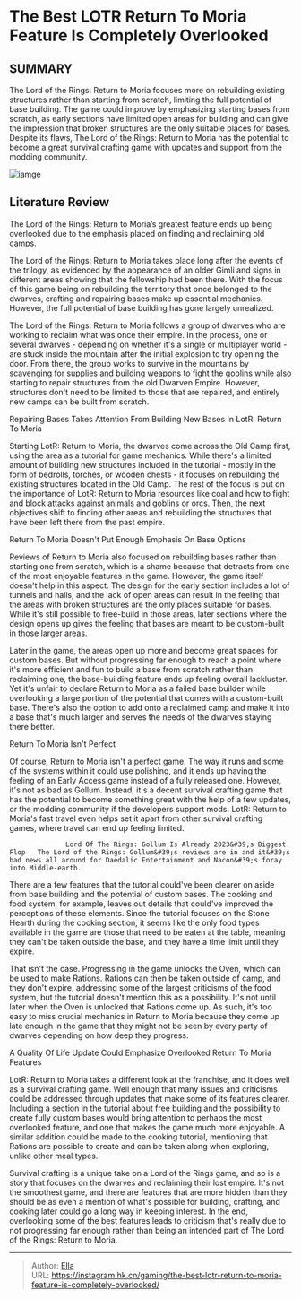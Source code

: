 # The Best LOTR Return To Moria Feature Is Completely Overlooked


## SUMMARY 



  The Lord of the Rings: Return to Moria focuses more on rebuilding existing structures rather than starting from scratch, limiting the full potential of base building.   The game could improve by emphasizing starting bases from scratch, as early sections have limited open areas for building and can give the impression that broken structures are the only suitable places for bases.   Despite its flaws, The Lord of the Rings: Return to Moria has the potential to become a great survival crafting game with updates and support from the modding community.  

![iamge](https://static1.srcdn.com/wordpress/wp-content/uploads/2023/11/the-best-lotr-return-to-moria-feature-is-completely-overlooked.jpg)

## Literature Review

The Lord of the Rings: Return to Moria’s greatest feature ends up being overlooked due to the emphasis placed on finding and reclaiming old camps.




The Lord of the Rings: Return to Moria takes place long after the events of the trilogy, as evidenced by the appearance of an older Gimli and signs in different areas showing that the fellowship had been there. With the focus of this game being on rebuilding the territory that once belonged to the dwarves, crafting and repairing bases make up essential mechanics. However, the full potential of base building has gone largely unrealized.




The Lord of the Rings: Return to Moria follows a group of dwarves who are working to reclaim what was once their empire. In the process, one or several dwarves - depending on whether it&#39;s a single or multiplayer world - are stuck inside the mountain after the initial explosion to try opening the door. From there, the group works to survive in the mountains by scavenging for supplies and building weapons to fight the goblins while also starting to repair structures from the old Dwarven Empire. However, structures don&#39;t need to be limited to those that are repaired, and entirely new camps can be built from scratch.


 Repairing Bases Takes Attention From Building New Bases In LotR: Return To Moria 
          

Starting LotR: Return to Moria, the dwarves come across the Old Camp first, using the area as a tutorial for game mechanics. While there&#39;s a limited amount of building new structures included in the tutorial - mostly in the form of bedrolls, torches, or wooden chests - it focuses on rebuilding the existing structures located in the Old Camp. The rest of the focus is put on the importance of LotR: Return to Moria resources like coal and how to fight and block attacks against animals and goblins or orcs. Then, the next objectives shift to finding other areas and rebuilding the structures that have been left there from the past empire.






 Return To Moria Doesn&#39;t Put Enough Emphasis On Base Options 
         

Reviews of Return to Moria also focused on rebuilding bases rather than starting one from scratch, which is a shame because that detracts from one of the most enjoyable features in the game. However, the game itself doesn&#39;t help in this aspect. The design for the early section includes a lot of tunnels and halls, and the lack of open areas can result in the feeling that the areas with broken structures are the only places suitable for bases. While it&#39;s still possible to free-build in those areas, later sections where the design opens up gives the feeling that bases are meant to be custom-built in those larger areas.


 




Later in the game, the areas open up more and become great spaces for custom bases. But without progressing far enough to reach a point where it&#39;s more efficient and fun to build a base from scratch rather than reclaiming one, the base-building feature ends up feeling overall lackluster. Yet it&#39;s unfair to declare Return to Moria as a failed base builder while overlooking a large portion of the potential that comes with a custom-built base. There&#39;s also the option to add onto a reclaimed camp and make it into a base that&#39;s much larger and serves the needs of the dwarves staying there better.



 Return To Moria Isn&#39;t Perfect 
          

Of course, Return to Moria isn&#39;t a perfect game. The way it runs and some of the systems within it could use polishing, and it ends up having the feeling of an Early Access game instead of a fully released one. However, it&#39;s not as bad as Gollum. Instead, it&#39;s a decent survival crafting game that has the potential to become something great with the help of a few updates, or the modding community if the developers support mods. LotR: Return to Moria&#39;s fast travel even helps set it apart from other survival crafting games, where travel can end up feeling limited.




                  Lord Of The Rings: Gollum Is Already 2023&#39;s Biggest Flop   The Lord of the Rings: Gollum&#39;s reviews are in and it&#39;s bad news all around for Daedalic Entertainment and Nacon&#39;s foray into Middle-earth.     

There are a few features that the tutorial could&#39;ve been clearer on aside from base building and the potential of custom bases. The cooking and food system, for example, leaves out details that could&#39;ve improved the perceptions of these elements. Since the tutorial focuses on the Stone Hearth during the cooking section, it seems like the only food types available in the game are those that need to be eaten at the table, meaning they can&#39;t be taken outside the base, and they have a time limit until they expire.

That isn&#39;t the case. Progressing in the game unlocks the Oven, which can be used to make Rations. Rations can then be taken outside of camp, and they don&#39;t expire, addressing some of the largest criticisms of the food system, but the tutorial doesn&#39;t mention this as a possibility. It&#39;s not until later when the Oven is unlocked that Rations come up. As such, it&#39;s too easy to miss crucial mechanics in Return to Moria because they come up late enough in the game that they might not be seen by every party of dwarves depending on how deep they progress.






 A Quality Of Life Update Could Emphasize Overlooked Return To Moria Features 
          

LotR: Return to Moria takes a different look at the franchise, and it does well as a survival crafting game. Well enough that many issues and criticisms could be addressed through updates that make some of its features clearer. Including a section in the tutorial about free building and the possibility to create fully custom bases would bring attention to perhaps the most overlooked feature, and one that makes the game much more enjoyable. A similar addition could be made to the cooking tutorial, mentioning that Rations are possible to create and can be taken along when exploring, unlike other meal types.

Survival crafting is a unique take on a Lord of the Rings game, and so is a story that focuses on the dwarves and reclaiming their lost empire. It&#39;s not the smoothest game, and there are features that are more hidden than they should be as even a mention of what&#39;s possible for building, crafting, and cooking later could go a long way in keeping interest. In the end, overlooking some of the best features leads to criticism that&#39;s really due to not progressing far enough rather than being an intended part of The Lord of the Rings: Return to Moria.






---

> Author: [Ella](https://instagram.hk.cn/)  
> URL: https://instagram.hk.cn/gaming/the-best-lotr-return-to-moria-feature-is-completely-overlooked/  

